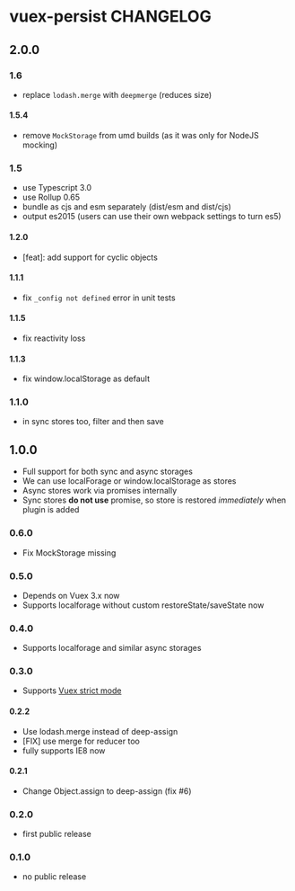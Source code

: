 # vuex-persist CHANGELOG

## 2.0.0

### 1.6

- replace `lodash.merge` with `deepmerge` (reduces size)

#### 1.5.4

- remove `MockStorage` from umd builds (as it was only for NodeJS mocking)

### 1.5

- use Typescript 3.0
- use Rollup 0.65
- bundle as cjs and esm separately (dist/esm and dist/cjs)
- output es2015 (users can use their own webpack settings to turn es5)

#### 1.2.0

- \[feat\]: add support for cyclic objects

#### 1.1.1

- fix `_config not defined` error in unit tests

#### 1.1.5

- fix reactivity loss

#### 1.1.3

- fix window.localStorage as default

### 1.1.0

- in sync stores too, filter and then save

## 1.0.0

- Full support for both sync and async storages
- We can use localForage or window.localStorage as stores
- Async stores work via promises internally
- Sync stores **do not use** promise, so store is restored _immediately_ when plugin is added

### 0.6.0

- Fix MockStorage missing

### 0.5.0

- Depends on Vuex 3.x now
- Supports localforage without custom restoreState/saveState now

### 0.4.0

- Supports localforage and similar async storages

### 0.3.0

- Supports [Vuex strict mode](https://vuex.vuejs.org/en/strict.html)

#### 0.2.2

- Use lodash.merge instead of deep-assign
- [FIX] use merge for reducer too
- fully supports IE8 now

#### 0.2.1

- Change Object.assign to deep-assign (fix #6)

### 0.2.0

- first public release

### 0.1.0

- no public release

